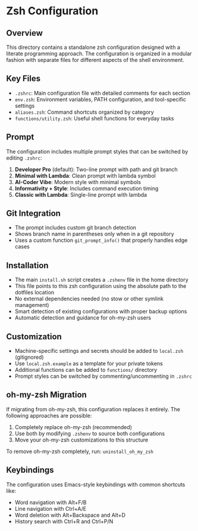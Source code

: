 # Zsh Configuration

## Overview
This directory contains a standalone zsh configuration designed with a literate programming approach. The configuration is organized in a modular fashion with separate files for different aspects of the shell environment.

## Key Files
- `.zshrc`: Main configuration file with detailed comments for each section
- `env.zsh`: Environment variables, PATH configuration, and tool-specific settings
- `aliases.zsh`: Command shortcuts organized by category
- `functions/utility.zsh`: Useful shell functions for everyday tasks

## Prompt
The configuration includes multiple prompt styles that can be switched by editing `.zshrc`:
1. **Developer Pro** (default): Two-line prompt with path and git branch
2. **Minimal with Lambda**: Clean prompt with lambda symbol
3. **AI-Coder Vibe**: Modern style with minimal symbols
4. **Informativity + Style**: Includes command execution timing
5. **Classic with Lambda**: Single-line prompt with lambda

## Git Integration
- The prompt includes custom git branch detection
- Shows branch name in parentheses only when in a git repository
- Uses a custom function `git_prompt_info()` that properly handles edge cases

## Installation
- The main `install.sh` script creates a `.zshenv` file in the home directory
- This file points to this zsh configuration using the absolute path to the dotfiles location
- No external dependencies needed (no stow or other symlink management)
- Smart detection of existing configurations with proper backup options
- Automatic detection and guidance for oh-my-zsh users

## Customization
- Machine-specific settings and secrets should be added to `local.zsh` (gitignored)
- Use `local.zsh.example` as a template for your private tokens
- Additional functions can be added to `functions/` directory
- Prompt styles can be switched by commenting/uncommenting in `.zshrc`

## oh-my-zsh Migration
If migrating from oh-my-zsh, this configuration replaces it entirely. The following approaches are possible:

1. Completely replace oh-my-zsh (recommended)
2. Use both by modifying `.zshenv` to source both configurations
3. Move your oh-my-zsh customizations to this structure

To remove oh-my-zsh completely, run: `uninstall_oh_my_zsh`

## Keybindings
The configuration uses Emacs-style keybindings with common shortcuts like:
- Word navigation with Alt+F/B
- Line navigation with Ctrl+A/E
- Word deletion with Alt+Backspace and Alt+D
- History search with Ctrl+R and Ctrl+P/N